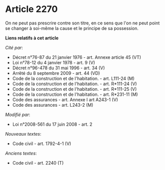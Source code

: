 # Article 2270

On ne peut pas prescrire contre son titre, en ce sens que l'on ne peut point se changer à soi-même la cause et le principe de
sa possession.

**Liens relatifs à cet article**

_Cité par_:

  - Décret n°76-87 du 21 janvier 1976 - art. Annexe article 45 (VT)
  - Loi n°78-12 du 4 janvier 1978 - art. 9 (V)
  - Décret n°96-478 du 31 mai 1996 - art. 34 (V)
  - Arrêté du 8 septembre 2009 - art. 44 (VD)
  - Code de la construction et de l'habitation. - art. L111-24 (M)
  - Code de la construction et de l'habitation. - art. R*111-24 (V)
  - Code de la construction et de l'habitation. - art. R*111-25 (V)
  - Code de la construction et de l'habitation. - art. R*231-11 (M)
  - Code des assurances - art. Annexe I art A243-1 (V)
  - Code des assurances - art. L243-2 (M)

_Modifié par_:

  - Loi n°2008-561 du 17 juin 2008 - art. 2

_Nouveaux textes_:

  - Code civil - art. 1792-4-1 (V)

_Anciens textes_:

  - Code civil - art. 2240 (T)
